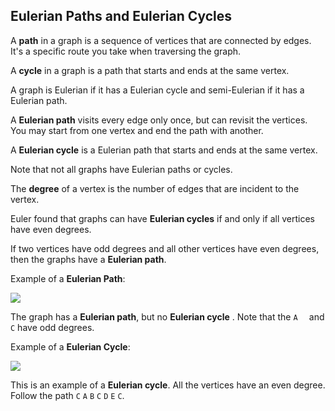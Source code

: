 <!--title={Undirected Graphs}-->

<!--badges={Algorithms:5,Python:5}-->

<!--concepts={Eulerian Path and Eulerian Cycle}--> 

##  Eulerian Paths and Eulerian Cycles

A **path** in a graph is a sequence of vertices that are connected by edges. It's a specific route you take when traversing the graph.

A **cycle** in a graph is a path that starts and ends at the same vertex.

A graph is Eulerian if it has a Eulerian cycle and semi-Eulerian if it has a Eulerian path. 

A **Eulerian path** visits every edge only once, but can revisit the vertices. You may start from one vertex and end the path with another.

A **Eulerian cycle** is a Eulerian path that starts and ends at the same vertex.

Note that not all graphs have Eulerian paths or cycles.

 The **degree** of a vertex is the number of edges that are incident to the vertex.

Euler found that graphs can have **Eulerian cycles** if and only if all vertices have even degrees.

If two vertices have odd degrees and all other vertices have even degrees, then the graphs have a **Eulerian path**.



 Example of a **Eulerian Path**:

![](https://tva1.sinaimg.cn/large/006tNbRwgy1gbkttdrpc3j311q0ooq43.jpg)

The graph has a **Eulerian path**, but no **Eulerian cycle** .  Note that the `A  ` and `C`  have odd degrees.



 Example of a **Eulerian Cycle**:

![](https://tva1.sinaimg.cn/large/006tNbRwgy1gbktwvmjqjj311i0not9u.jpg)

This is an example of a **Eulerian cycle**. All the vertices have an even degree. Follow the path `C` `A` `B` `C` `D` `E` `C`.